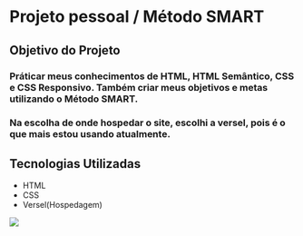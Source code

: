 # Projeto pessoal / Método SMART

## Objetivo do Projeto

### Práticar meus conhecimentos de HTML, HTML Semântico, CSS e CSS Responsivo. Também criar meus objetivos e metas utilizando o Método SMART.
### Na escolha de onde hospedar o site, escolhi a versel, pois é o que mais estou usando atualmente.
 
## Tecnologias Utilizadas 
- HTML
- CSS 
- Versel(Hospedagem)

<img src=https://github.com/user-attachments/assets/716cba4c-6050-4687-9c91-6d47995c3ae0/>
